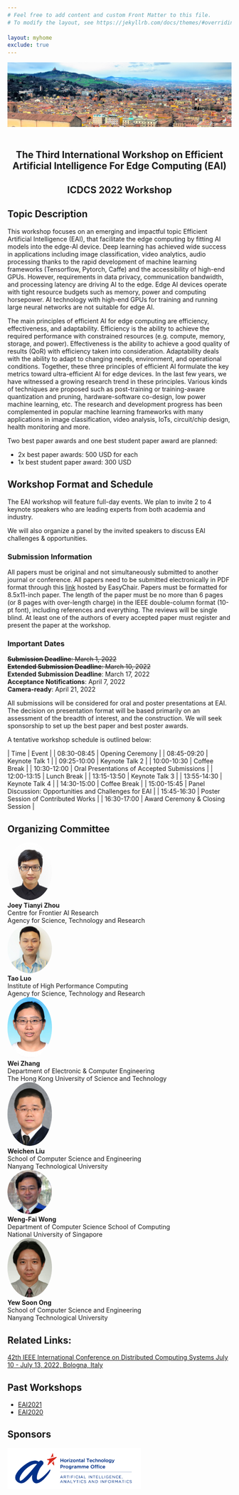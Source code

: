 ```yaml
---
# Feel free to add content and custom Front Matter to this file.
# To modify the layout, see https://jekyllrb.com/docs/themes/#overriding-theme-defaults

layout: myhome
exclude: true
---
```



<div>
  <img src="assets/icdcs2022banner.jpeg">
</div>

<br>

<div style="text-align:center">
<h2>The Third International Workshop on Efficient Artificial Intelligence For Edge Computing (EAI) </h2>
<h2>ICDCS 2022 Workshop</h2>
</div>

## Topic Description

This workshop focuses on an emerging and impactful topic  Efficient Artificial Intelligence (EAI), that facilitate the edge computing by fitting AI models into the edge-AI device. Deep learning has achieved wide success in applications including image classification, video analytics, audio processing thanks to the rapid development of machine learning frameworks (Tensorflow, Pytorch, Caffe) and the accessibility of high-end GPUs. However, requirements in data privacy, communication bandwidth, and processing latency are driving AI to the edge.  Edge AI devices operate with tight resource budgets such as memory, power and computing horsepower. AI technology with high-end GPUs for training and running large neural networks are not suitable for edge AI.

The main principles of efficient AI for edge computing are efficiency, effectiveness, and adaptability. Efficiency is the ability to achieve the required performance with constrained resources (e.g. compute, memory, storage, and power). Effectiveness is the ability to achieve a good quality of results (QoR) with efficiency taken into consideration. Adaptability deals with the ability to adapt to changing needs, environment, and operational conditions. Together, these three principles of efficient AI formulate the key metrics toward ultra-efficient AI for edge devices. In the last few years, we have witnessed a growing research trend in these principles.  Various kinds of techniques are proposed such as post-training or training-aware quantization and pruning, hardware-software co-design, low power machine learning, etc. The research and development progress has been complemented in popular machine learning frameworks with many applications in image classification, video analysis, IoTs, circuit/chip design, health monitoring and more.

Two best paper awards and one best student paper award are planned:
* 2x best paper awards: 500 USD for each
* 1x best student paper award: 300 USD

## Workshop Format and Schedule

The EAI workshop will feature full-day events. We plan to invite 2 to 4 keynote speakers who are leading experts from both academia and industry.  

<!---A list of potential keynote speakers includes:


+ **Shangjiang Tang**, Associate Professor from Tianjin University.
+ **Yao Chen**, Research Scientist from Advanced Digital Sciences Center UIUC.
+ **Zeng Zeng**, Senior Scientist from I2R, A\*STAR.
-->

We will also organize a panel by the invited speakers to discuss EAI challenges & opportunities.

### **Submission Information**
All papers must be original and not simultaneously submitted to another journal or conference. All papers need to be submitted electronically in PDF format through  this [link](https://easychair.org/conferences/?conf=icdcseai2022) hosted by EasyChair. Papers must be formatted for 8.5x11-inch paper. The length of the paper must be no more than 6 pages (or 8 pages with over-length charge) in the IEEE double-column format (10-pt font), including references and everything. The reviews will be single blind. At least one of the authors of every accepted paper must register and present the paper at the workshop.

### **Important Dates**  
~~**Submission Deadline**: March 1, 2022~~  
~~**Extended Submission Deadline**: March 10, 2022~~  
**Extended Submission Deadline**: March 17, 2022  
**Acceptance Notifications**: April 7, 2022  
**Camera-ready**: April 21, 2022  

<!---
~~**Submission Deadline**: March 2, 2021~~  
~~**Extended Submission Deadline**: March 16, 2021~~  
~~**Extended Submission Deadline**: March 21, 2021~~  
~~**Acceptance Notifications**: April 2, 2021~~  
**Extended Acceptance Notifications**: April 10, 2021  
**Camera-ready**: April 20, 2021
-->

All submissions will be considered for oral and poster presentations at EAI. The decision on presentation format will be based primarily on an assessment of the breadth of interest, and the construction. We will seek sponsorship to set up the best paper and best poster awards.

A tentative workshop schedule is outlined below:

| Time | Event |
| 08:30-08:45 | Opening Ceremony |
| 08:45-09:20 | Keynote Talk 1 |
| 09:25-10:00 | Keynote Talk 2 |
| 10:00-10:30 | Coffee Break |
| 10:30-12:00 | Oral Presentations of Accepted Submissions |
| 12:00-13:15 | Lunch Break |
| 13:15-13:50 | Keynote Talk 3 |
| 13:55-14:30 | Keynote Talk 4 |
| 14:30-15:00 | Coffee Break |
| 15:00-15:45 | Panel Discussion: Opportunities and Challenges for EAI |
| 15:45-16:30 | Poster Session of Contributed Works |
| 16:30-17:00 | Award Ceremony & Closing Session |


## Organizing Committee

<div class="row">
  <div class="column">

<div>
<img src="/bio/ZHOU_Joey.jpg" height="auto" width="100" style="border-radius:50%">
</div>
<span style="font-weight:bold">Joey Tianyi Zhou</span>  <br>
Centre for Frontier AI Research <br>
Agency for Science, Technology and Research

  </div>
  <div class="column">

<div>
<img src="/bio/LUO_Tao.jpg" height="auto" width="100" style="border-radius:50%">
</div>
<span style="font-weight:bold">Tao Luo</span>  <br>
Institute of High Performance Computing  <br>
Agency for Science, Technology and Research

  </div>
</div>
<div class="row">
  <div class="column">

<div>
<img src="/bio/ZHANG_Wei.jpg" height="auto" width="100" style="border-radius:50%">
</div>
<span style="font-weight:bold">Wei Zhang</span>  <br>
Department of Electronic & Computer Engineering  <br>
The Hong Kong University of Science and Technology

  </div>
  <div class="column">

<div>
<img src="/bio/LIU_Weichen.jpg" height="auto" width="100" style="border-radius:50%">
</div>
<span style="font-weight:bold">Weichen Liu</span>  <br>
School of Computer Science and Engineering  <br>
Nanyang Technological University

  </div>
</div>
<div class="row">
  <div class="column">


<div>
<img src="/bio/WONG_Wengfai.jpg" height="auto" width="100" style="border-radius:50%">
</div>
<span style="font-weight:bold">Weng-Fai Wong</span>  <br>
Department of Computer Science School of Computing  <br>
National University of Singapore

  </div>
  <div class="column">

<div>
<img src="/bio/ONG_Yewsoon.jpg" height="auto" width="100" style="border-radius:50%">
</div>
<span style="font-weight:bold">Yew Soon Ong</span>  <br>
School of Computer Science and Engineering  <br>
Nanyang Technological University


  </div>
</div>


## Related Links:
[42th IEEE International Conference on Distributed Computing Systems July 10 - July 13, 2022, Bologna, Italy](https://icdcs2022.icdcs.org/ "ICDCS2022")

## Past Workshops

- [EAI2021](https://eai-icdcs.github.io/index2021.html)
- [EAI2020](https://eai-icdcs.github.io/index2020.html)

## Sponsors

<div>
<img src="/assets/HTPO_AI3_Horizontal Logo_RGB.jpg" height="auto" width="300">
</div>
